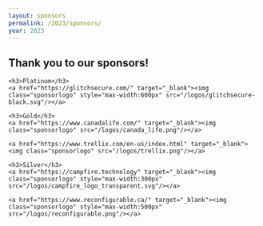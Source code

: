 ```yaml
---
layout: sponsors
permalink: /2023/sponsors/
year: 2023
---
```


<h2>Thank you to our sponsors!</h2>

<div class="row marketing">
  <div class="col-lg-12">
    <style>
      img.sponsorlogo { max-height:300; max-width:300px; display:inline-block; padding:20px 50px; }
      a.sponsortext { font-size:30px; font-weight:bold; display:inline-block; padding:20px }
    </style>

    <h3>Platinum</h3>
    <a href="https://glitchsecure.com/" target="_blank"><img class="sponsorlogo" style="max-width:600px" src="/logos/glitchsecure-black.svg"/></a>
    
    <h3>Gold</h3>
    <a href="https://www.canadalife.com/" target="_blank"><img class="sponsorlogo" src="/logos/canada_life.png"/></a>

    <a href="https://www.trellix.com/en-us/index.html" target="_blank"><img class="sponsorlogo" src="/logos/trellix.png"/></a>
      
    <h3>Silver</h3>
    <a href="https://campfire.technology" target="_blank"><img class="sponsorlogo" style="max-width:300px" src="/logos/campfire_logo_transparent.svg"/></a>

    <a href="https://www.reconfigurable.ca/" target="_blank"><img class="sponsorlogo" style="max-width:500px" src="/logos/reconfigurable.png"/></a>
    
  </div>
</div>
